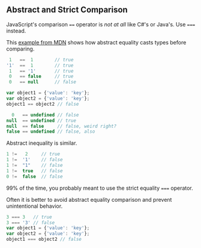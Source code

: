 ## Abstract and Strict Comparison

JavaScript's comparison `==` operator is *not at all* like C#'s or Java's. Use `===` instead.

This [example from MDN][1] shows how abstract equality casts types before comparing.

[1]: https://developer.mozilla.org/en-US/docs/Web/JavaScript/Reference/Operators/Comparison_Operators

```JavaScript
 1   ==  1        // true
'1'  ==  1        // true
 1   == '1'       // true
 0   == false     // true
 0   == null      // false

var object1 = {'value': 'key'};
var object2 = {'value': 'key'};
object1 == object2 // false

  0   == undefined // false
null  == undefined // true
null  == false     // false, weird right?
false == undefined // false, also

```

Abstract inequality is similar.

```JavaScript
1 !=   2     // true
1 !=  '1'    // false
1 !=  "1"    // false
1 !=  true   // false
0 !=  false  // false
```

99% of the time, you probably meant to use the strict equality `===` operator.

Often it is better to avoid abstract equality comparison and prevent unintentional behavior.

```JavaScript
3 === 3   // true
3 === '3' // false
var object1 = {'value': 'key'};
var object2 = {'value': 'key'};
object1 === object2 // false
```
